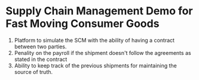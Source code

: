 # Supply Chain Management Demo for Fast Moving Consumer Goods

1. Platform to simulate the SCM with the ability of having a contract between two parties.
2. Penality on the payroll if the shipment doesn't follow the agreements as stated in the contract
3. Ability to keep track of the previous shipments for maintaining the source of truth.